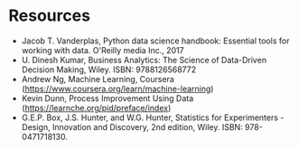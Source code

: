 # Resources

* Jacob T. Vanderplas, Python data science handbook: Essential tools for working with data.
O'Reilly media Inc., 2017
* U. Dinesh Kumar, Business Analytics: The Science of Data-Driven Decision Making, Wiley. ISBN:
9788126568772
* Andrew Ng, Machine Learning, Coursera (https://www.coursera.org/learn/machine-learning)
* Kevin Dunn, Process Improvement Using Data (https://learnche.org/pid/preface/index)
* G.E.P. Box, J.S. Hunter, and W.G. Hunter, Statistics for Experimenters - Design, Innovation and
Discovery, 2nd edition, Wiley. ISBN: 978-0471718130.